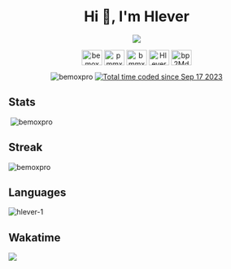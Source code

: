 <h1 align="center">Hi 👋, I'm Hlever</h1>
<p align="center"><img src="https://cdn.discordapp.com/attachments/716228498825412690/1073580921023889469/5e78affab2547d678e4c5458dd931381.gif"/></p>
<p align="center">
<a href="https://codepen.io/bemoxpro" target="blank"><img align="center" src="https://raw.githubusercontent.com/rahuldkjain/github-profile-readme-generator/master/src/images/icons/Social/codepen.svg" alt="bemoxpro" height="30" width="40" /></a>
<a href="https://twitter.com/hlever_" target="blank"><img align="center" src="https://raw.githubusercontent.com/rahuldkjain/github-profile-readme-generator/master/src/images/icons/Social/twitter.svg" alt="pmmxb" height="30" width="40" /></a>
<a href="https://instagram.com/hlever.dev" target="blank"><img align="center" src="https://raw.githubusercontent.com/rahuldkjain/github-profile-readme-generator/master/src/images/icons/Social/instagram.svg" alt="bmmxp" height="30" width="40" /></a>
<a href="https://www.youtube.com/channel/UC5q_y8OLwq3Q8yAqUONgM9Q" target="blank"><img align="center" src="https://raw.githubusercontent.com/rahuldkjain/github-profile-readme-generator/master/src/images/icons/Social/youtube.svg" alt="Hlever" height="30" width="40" /></a>
<a href="https://discord.gg/ggkTHYNqTT" target="blank"><img align="center" src="https://raw.githubusercontent.com/rahuldkjain/github-profile-readme-generator/master/src/images/icons/Social/discord.svg" alt="bp2MdeEKpU" height="30" width="40" /></a>
</p>
<p align="center">
  <img src="https://komarev.com/ghpvc/?username=bemoxpro&label=Profile Views&color=14a997&style=plastic" alt="bemoxpro" />
  <a href="https://wakatime.com/@1d2431a7-5944-422f-9e7e-aef882af2659"><img src="https://wakatime.com/badge/user/1d2431a7-5944-422f-9e7e-aef882af2659.svg" alt="Total time coded since Sep 17 2023" /></a>
</p>



<h2>Stats</h2>
<p>&nbsp;<img src="https://github-readme-stats.vercel.app/api?username=hlever-1&show_icons=true&theme=tokyonight&title_color=F08080&text_color=D5F5E3&hide_border=false&cache_seconds=1800&locale=en" alt="bemoxpro" /></p>

<h2>Streak</h2>
<p ><img src="https://github-readme-streak-stats.herokuapp.com/?user=hlever-1&theme=highcontrast" alt="bemoxpro" /></p>

<h2>Languages</h2>
<p><img src="https://github-readme-stats.vercel.app/api/top-langs?username=hlever-1&show_icons=true&theme=tokyonight&title_color=F08080&text_color=D5F5E3&hide_border=false&locale=en&cache_seconds=1900&layout=compact" alt="hlever-1" /></p>

<h2>Wakatime</h2>
<img src="https://github-readme-stats.vercel.app/api/wakatime?username=hlever&cache_seconds=1900" />

